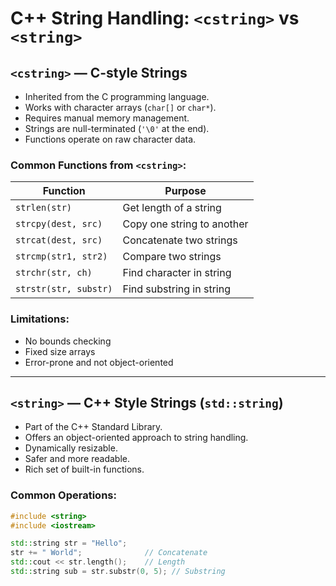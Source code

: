 # C++ String Handling: `<cstring>` vs `<string>`


## `<cstring>` — C-style Strings

- Inherited from the C programming language.
- Works with character arrays (`char[]` or `char*`).
- Requires manual memory management.
- Strings are null-terminated (`'\0'` at the end).
- Functions operate on raw character data.

###  Common Functions from `<cstring>`:
| Function | Purpose |
|---------|---------|
| `strlen(str)` | Get length of a string |
| `strcpy(dest, src)` | Copy one string to another |
| `strcat(dest, src)` | Concatenate two strings |
| `strcmp(str1, str2)` | Compare two strings |
| `strchr(str, ch)` | Find character in string |
| `strstr(str, substr)` | Find substring in string |

### Limitations:
- No bounds checking
- Fixed size arrays
- Error-prone and not object-oriented

---

##  `<string>` — C++ Style Strings (`std::string`)

- Part of the C++ Standard Library.
- Offers an object-oriented approach to string handling.
- Dynamically resizable.
- Safer and more readable.
- Rich set of built-in functions.

###  Common Operations:
```cpp
#include <string>
#include <iostream>

std::string str = "Hello";
str += " World";              // Concatenate
std::cout << str.length();    // Length
std::string sub = str.substr(0, 5); // Substring
